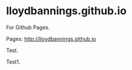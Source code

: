 lloydbannings.github.io
=======================

For Github Pages.


Pages: http://lloydbannings.github.io


Test.

Test1.
